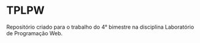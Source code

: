 # TPLPW
Repositório criado para o trabalho do 4° bimestre na disciplina Laboratório de Programação Web.

